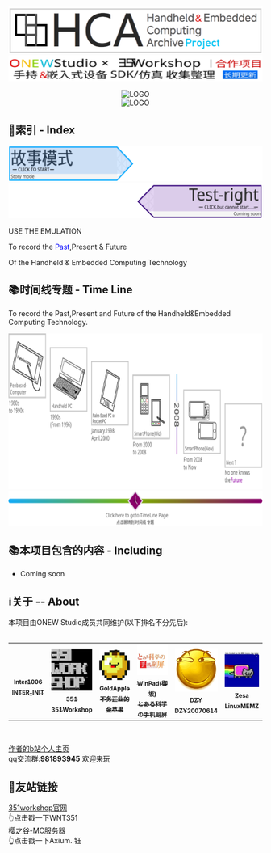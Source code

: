 <div align="center">
 
<img alt="LOGO" src="https://raw.githubusercontent.com/Inter1006/Handheld-Embedded-Emulator-Collection/resources/logopng.png" width="505" height="94" /><br />
<img alt="LOGO" src="https://raw.githubusercontent.com/Inter1006/Handheld-Embedded-Emulator-Collection/resources/HCA_down.svg" width="600" height="51" /><br />

<img alt="LOGO" src="https://img.shields.io/badge/LICENSE-GNU_GPL3.0-green.svg" width="138" height="20" /><br />
<img alt="LOGO" src="https://img.shields.io/badge/Last_update-2024/07/23-blue.svg" width="148" height="20" /><br />

</div>

## 📝索引 - Index

<div align="center">
 
 <a href="https://www.zhihu.com/column/c_1674445204387172353">
  <img alt="button" src="https://raw.githubusercontent.com/Inter1006/Handheld-Embedded-Emulator-Collection/resources/buttons/button-storymode.svg" width="1200" height="70" /><br />
 </a>

 <a href="Library/Index">
  <img alt="button" src="https://raw.githubusercontent.com/Inter1006/Handheld-Embedded-Emulator-Collection/resources/buttons/button-test.svg" width="1200" height="70" /><br />
 </a>
 
</div>

USE THE EMULATION<br />
 
To record the <font color=Blue>Past</font>,Present & Future
 
Of the Handheld & Embedded Computing Technology <br />

## 📚时间线专题 - Time Line

To record the Past,Present and Future of the Handheld&Embedded Computing Technology.
<div align="center">
  <img alt="Timeline" src="https://raw.githubusercontent.com/Inter1006/Handheld-Embedded-Emulator-Collection/resources/HCATimeline.svg" width="1450" height="308" /><br />
  <!--[<img alt="TL2" src="https://github.com/Inter1006/Handheld-Embedded-Emulator-Collection/blob/resources/Timeline2.svg" width="800" height="100" /><br />](https://github.com/Inter1006/Handheld-Embedded-Emulator-Collection/tree/resources)-->
  <a href="!!!!!!!!!!TODO">
    <img alt="button" src="https://raw.githubusercontent.com/Inter1006/Handheld-Embedded-Emulator-Collection/resources/Timeline2.svg" width="1200" height="70" /><br />
  </a>

</div>

## 📚本项目包含的内容 - Including

* Coming soon

## ℹ关于 -- About
本项目由ONEW Studio成员共同维护(以下排名不分先后):<br /><br />

<table>
  <tr>
    <td align="center"><a href="https://space.bilibili.com/1756824708"><img src="https://avatars.githubusercontent.com/u/86058148" width="150px;" alt=""/><br /><sub><b>Inter1006<br />INTER_INIT</b></sub></a><br /></td>    
    <td align="center"><a href="https://space.bilibili.com/484165196"><img src="https://raw.githubusercontent.com/Inter1006/Extensions/main/1720663857759dcbe7c89c6455282b29bc8695211ad7924a0.jpg" width="150px;" alt=""/><br /><sub><b>351<br />351Workshop</b></sub></a><br /></td>
    <td align="center"><a href="https://space.bilibili.com/410046866"><img src="https://raw.githubusercontent.com/Inter1006/Extensions/main/1720663903084330ee6855a3795b453f2ab6ded4863c9b08a.jpg" width="150px;" alt=""/><br /><sub><b>GoldApple<br />不务正业的金苹果</b></sub></a><br /></td>
    <td align="center"><a href="https://space.bilibili.com/648710692"><img src="https://raw.githubusercontent.com/Inter1006/Extensions/main/1720663907859cac6209da2520c4e1c83c6a99fb65ae1bcb4.jpg" width="150px;" alt=""/><br /><sub><b>WinPad(御坂)<br />とある科学の手机副屏</b></sub></a><br /></td>
    <td align="center"><a href="https://space.bilibili.com/2057331843"><img src="https://raw.githubusercontent.com/Inter1006/Extensions/main/17206639278647b179c13f807cbc2bf27b899725d34fc5c79.jpg" width="150px;" alt=""/><br /><sub><b>DZY<br />DZY20070614</b></sub></a><br /></td>
    <td align="center"><a href="https://space.bilibili.com/437201853"><img src="https://raw.githubusercontent.com/Inter1006/Extensions/main/1720663947047a3c221d7c72c685e35b27b3fe6d41b6f8f93.jpg" width="150px;" alt=""/><br /><sub><b>Zesa<br />LinuxMEMZ</b></sub></a><br /></td>
  </tr>
  
</table>
<br />

[作者的b站个人主页](https://space.bilibili.com/1756824708)<br />
qq交流群:**981893945** 欢迎来玩

## 🤝友站链接
[351workshop官网](https://www.351workshop.top/)<br />
👆点击戳一下WNT351<br />
[樱之谷-MC服务器](www.sakuravalley.xyz)<br />
👆点击戳一下Axium. 钰




